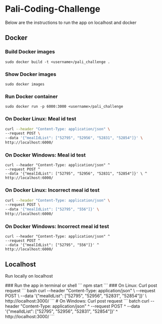 # Pali-Coding-Challenge
<p> Below are the instructions to run the app on localhost and docker</p>

## Docker
### Build Docker images 
```
sudo docker build -t <username>/pali_challenge .
``` 
### Show Docker images
```
sudo docker images
``` 
### Run Docker container 
```
sudo docker run -p 6000:3000 <username>/pali_challenge
``` 
### On Docker Linux: Meal id test 
``` bash
curl --header "Content-Type: application/json" \ 
--request POST \ 
--data '{"mealIdList": ["52795", "52956", "52831", "52854"]}' \ 
http://localhost:6000/ 
``` 
### On Docker Windows: Meal id test 
``` batch
curl --header "Content-Type: application/json" ^ 
--request POST ^ 
--data '{"mealIdList": ["52795", "52956", "52831", "52854"]}' \ ^ 
http://localhost:6000/
```
### On Docker Linux: Incorrect meal id test 
``` bash
curl --header "Content-Type: application/json" \ 
--request POST \ 
--data '{"mealIdList": ["52795", "556"]}' \ 
http://localhost:6000/ 
``` 
### On Docker Windows: Incorrect meal id test 
``` batch
curl --header "Content-Type: application/json" ^ 
--request POST ^ 
--data '{"mealIdList": ["52795", "556"]}' ^ 
http://localhost:6000/ 
``` 

## Localhost
<p>Run locally on localhost</p>
### Run the app in terminal or shell 
```
npm start
```
### On Linux: Curl post request 
``` bash 
curl --header "Content-Type: application/json" \ 
                --request POST \ 
                --data '{"mealIdList": ["52795", "52956", "52831", "52854"]}' \ 
                http://localhost:3000/
``` 
# On Windows: Curl post request 
``` batch 
curl --header "Content-Type: application/json" ^ 
                --request POST ^ 
                --data '{"mealIdList": ["52795", "52956", "52831", "52854"]}' ^
                http://localhost:3000/
```
